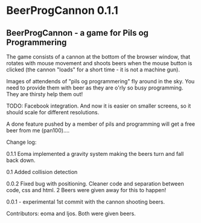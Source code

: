 BeerProgCannon 0.1.1
==============

BeerProgCannon - a game for Pils og Programmering
-------------------------------------------------

The game consists of a cannon at the bottom of the browser window, that rotates with mouse movement and shoots beers
when the mouse button is clicked (the cannon "loads" for a short time - it is not a machine gun).

Images of attendends of "pils og programmering" fly around in the sky. You need to provide them with beer as they are
o'rly so busy programming. They are thirsty help them out!

TODO:
Facebook integration. And now it is easier on smaller screens, so it should scale for different resolutions.

A done feature pushed by a member of pils and programming will get a free beer from me (pan100)....

Change log:

0.1.1 Eoma implemented a gravity system making the beers turn and fall back down.

0.1 Added collision detection

0.0.2 Fixed bug with positioning. Cleaner code and separation between code, css and html.
2 Beers were given away for this to happen!

0.0.1 - experimental 1st commit with the cannon shooting beers.

Contributors: eoma and ljos. Both were given beers.

